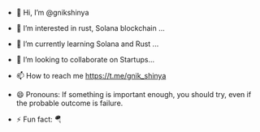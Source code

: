 - 👋 Hi, I’m @gnikshinya
- 👀 I’m interested in rust, Solana blockchain ...
- 🌱 I’m currently learning Solana and Rust ...
- 💞️ I’m looking to collaborate on Startups...
- 📫 How to reach me https://t.me/gnik_shinya
- 😄 Pronouns: If something is important enough, you should try, even if the probable outcome is failure.

- ⚡ Fun fact: 🪂

<!---
gnikshinya/gnikshinya is a ✨ special ✨ repository because its `README.md` (this file) appears on your GitHub profile.
You can click the Preview link to take a look at your changes.
--->
